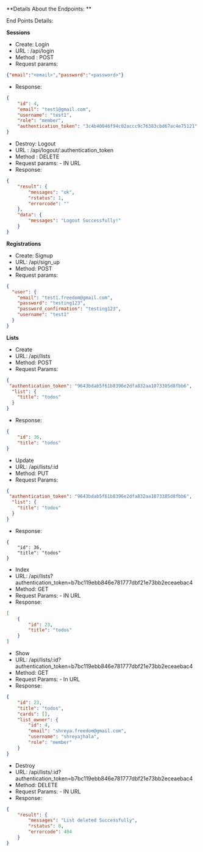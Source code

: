 **Details About the Endpoints: **

End Points Details:

**Sessions**

- Create: Login 
- URL : /api/login
- Method : POST
- Request params: 
```json
{"email":"<email>","password":"<password>"}
```
- Response:
```json
{
    "id": 4,
    "email": "test1@gmail.com",
    "username": "test1",
    "role": "member",
    "authentication_token": "3c4b40046f94c02accc9c76383cbd67ac4e75121"
}
```

- Destroy: Logout
- URL : /api/logout/:authentication_token
- Method : DELETE
- Request params: - IN URL
- Response:
```json
{
    "result": {
        "messages": "ok",
        "rstatus": 1,
        "errorcode": ""
    },
    "data": {
        "messages": "Logout Successfully!"
    }
}
```

**Registrations**

- Create: Signup
- URL: /api/sign_up
- Method: POST
- Request params:
```json
{
  "user": {
    "email": "test1.freedom@gmail.com",
    "password": "testing123",
    "password_confirmation": "testing123",
    "username": "test1"
  }
}
```
**Lists**

- Create
- URL: /api/lists
- Method: POST
- Request Params:
```json
{
 "authentication_token": "9643bdab5f61b8396e2dfa832aa1073385d8fbb6",
  "list": {
    "title": "todos"
  }
}
```
- Response:
```json
{
    "id": 36,
    "title": "todos"
}
```

- Update
- URL: /api/lists/:id
- Method: PUT
- Request Params:
```json
{
 "authentication_token": "9643bdab5f61b8396e2dfa832aa1073385d8fbb6",
  "list": {
    "title": "todos"
  }
}
```
- Response:
```
{
    "id": 36,
    "title": "todos"
}
```
- Index
- URL: /api/lists?authentication_token=b7bc119ebb846e781777dbf21e73bb2eceaebac4
- Method: GET
- Request Params: - IN URL
- Response:
```json
[
    {
        "id": 23,
        "title": "todos"
    }
]
```
- Show
- URL: /api/lists/:id?authentication_token=b7bc119ebb846e781777dbf21e73bb2eceaebac4
- Method: GET
- Request Params: - In URL
- Response: 
```json
{
    "id": 23,
    "title": "todos",
    "cards": [],
    "list_owner": {
        "id": 4,
        "email": "shreya.freedom@gmail.com",
        "username": "shreyajhala",
        "role": "member"
    }
}
```
- Destroy
- URL: /api/lists/:id?authentication_token=b7bc119ebb846e781777dbf21e73bb2eceaebac4
- Method: DELETE
- Request Params: - IN URL
- Response:
```json
{
    "result": {
        "messages": "List deleted Successfully",
        "rstatus": 0,
        "errorcode": 404
    }
}
```
